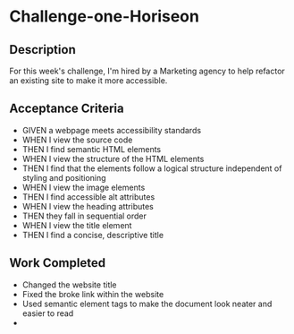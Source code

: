 # Challenge-one-Horiseon

## Description

For this week's challenge, I'm hired by a Marketing agency to help refactor an existing site to make it more accessible.

## Acceptance Criteria

* GIVEN a webpage meets accessibility standards
* WHEN I view the source code
* THEN I find semantic HTML elements
* WHEN I view the structure of the HTML elements
* THEN I find that the elements follow a logical structure independent of styling and positioning
* WHEN I view the image elements
* THEN I find accessible alt attributes
* WHEN I view the heading attributes
* THEN they fall in sequential order
* WHEN I view the title element
* THEN I find a concise, descriptive title

## Work Completed 

* Changed the website title
* Fixed the broke link within the website 
* Used semantic element tags to make the document look neater and easier to read
* 